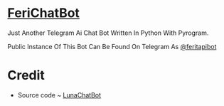 # [FeriChatBot](https://telegra.ph/file/d693838d84eb7f0e947d2.jpg)
Just Another Telegram Ai Chat Bot Written In Python With Pyrogram.

Public Instance Of This Bot Can Be Found On Telegram As [@feritapibot](https://t.me/feritapibot)


# Credit
- Source code ~ [LunaChatBot](https://github.com/TheHamkerCat/LunaChatBot)
